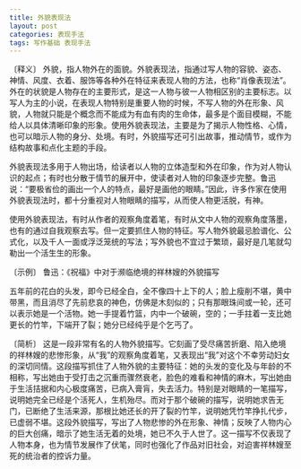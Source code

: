 ```yaml
---
title: 外貌表现法
layout: post
categories: 表现手法
tags: 写作基础 表现手法
---
```


〔释义〕 外貌，指人物外在的面貌。外貌表现法，指通过写人物的容貌、姿态、神情、风度、衣着、服饰等各种外在特征来表现人物的方法，也称“肖像表现法”。外在的状貌是人物存在的主要形式，是这一人物与彼一人物相区别的主要标志。以写人为主的小说，在表现人物特别是重要人物的时候，不写人物的外在形象、风貌，人物就只能是个概念而不能成为有血有肉的生命体，最多是个面目模糊，不能给人以具体清晰印象的形象。使用外貌表现法，主要是为了揭示人物性格、心情，也可以暗示人物的身分、处境。有时，外貌描写还可引出故事，推动情节，或作为结构故事和点化主题的手段。

外貌表现法多用于人物出场，给读者以人物的立体造型和外在印象，作为对人物认识的起点；有时也分散于情节的展开中，使读者对人物的印象逐步完整。鲁迅说：“要极省俭的画出一个人的特点，最好是画他的眼睛。”因此，许多作家在使用外貌表现法时，都十分重视对人物眼睛的描写，从而使人物更活脱，有神。

使用外貌表现法，有时从作者的观察角度着笔，有时从文中人物的观察角度落墨，也有的通过自我观察去写。但一定要抓住人物的特征。写人物外貌最忌脸谱化、公式化，以及千人一面或浮泛笼统的写法；写外貌也不宜过于繁琐，最好是几笔就勾勒出一个活生生的形象。

〔示例〕 鲁迅：《祝福》中对于濒临绝境的祥林嫂的外貌描写

五年前的花白的头发，即今已经全白，全不像四十上下的人；脸上瘦削不堪，黄中带黑，而且消尽了先前悲哀的神色，仿佛是木刻似的；只有那眼珠间或一轮，还可以表示她是一个活物。她一手提着竹篮，内中一个破碗，空的；一手拄着一支比她更长的竹竿，下端开了裂；她分已经纯乎是个乞丐了。

〔简析〕 这是一段非常有名的人物外貌描写。它刻画了受尽痛苦折磨、陷入绝境的祥林嫂的悲惨形象，从“我”的观察角度着笔，又表现出“我”对这个不幸劳动妇女的深切同情。这段描写抓住了人物外貌的主要特征：她的头发的变化及与年龄的不相称，写出她由于受打击之沉重而骤然衰老，脸色的难看和神情的麻木，写出她由于生活拮据和内心极度痛苦，已病入膏肓，失去活力。特别是对眼睛的一笔描写，说明她完全已经是个活死人，生机殆尽。而对于那个破碗的描写，说明她求告无门，已断绝了生活来源，那根比她还长的开了裂的竹竿，说明她凭竹竿挣扎代步，已虚弱不堪。这段外貌描写，写出了人物悲惨的外在形象、神情；反映了人物内心的巨大创痛，暗示了她生活无着的处境，她已不久于人世了。这一描写不仅表现了人物本身，也为情节发展作了伏笔，同时也强化了作品对旧社会，对迫害祥林嫂至死的统治者的控诉力量。 